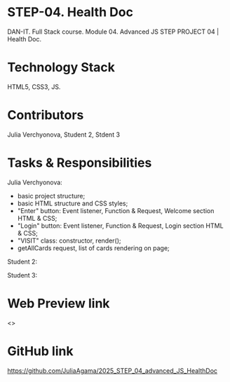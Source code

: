 
# STEP-04. Health Doc

DAN-IT. Full Stack course. Module 04. Advanced JS
STEP PROJECT 04 | Health Doc.

# Technology Stack

HTML5, CSS3, JS.

# Contributors

Julia Verchyonova,
Student 2,
Stdent 3


# Tasks & Responsibilities

Julia Verchyonova:

- basic project structure;
- basic HTML structure and CSS styles;
- "Enter" button: Event listener, Function & Request, Welcome section HTML & CSS;
- "Login" button: Event listener, Function & Request, Login section HTML & CSS;
- "VISIT" class: constructor, render();
- getAllCards request, list of cards rendering on page;
<!-- - "delete button": Event listener, Function & Request; -->

Student 2:

<!-- - showMore & showLess buttons and functions for each card; -->
<!-- - "VISIT" class: edit(); -->
<!-- - "edit button": Event listener, Function, getCard request; -->
<!-- - PATCH request to edit card; -->
<!-- - classes "VisitDentist", "VisitCardiologist", "VisitTherapist": constructor, render(), remove(), edit(); -->
<!-- - ... -->

Student 3:

<!-- - "MODAL" class: constructor, render(), remove(); -->
<!-- - Modal: HTML & CSS; -->
<!-- - Modal: Functions; -->
<!-- - POST request to add card; -->
<!-- - ... -->

# Web Preview link
<>



# GitHub link

<https://github.com/JuliaAgama/2025_STEP_04_advanced_JS_HealthDoc>
